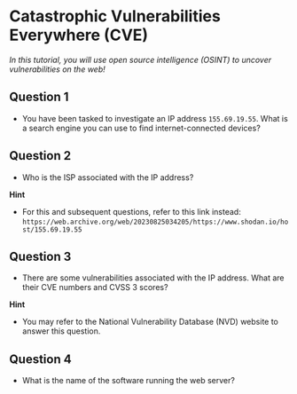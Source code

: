 # Catastrophic Vulnerabilities Everywhere (CVE)
*In this tutorial, you will use open source intelligence (OSINT) to uncover vulnerabilities on the web!*

## Question 1
- You have been tasked to investigate an IP address `155.69.19.55`. What is a search engine you can use to find internet-connected devices?

## Question 2
- Who is the ISP associated with the IP address?

**Hint**
- For this and subsequent questions, refer to this link instead: `https://web.archive.org/web/20230825034205/https://www.shodan.io/host/155.69.19.55`

## Question 3
- There are some vulnerabilities associated with the IP address. What are their CVE numbers and CVSS 3 scores?

**Hint** 
- You may refer to the National Vulnerability Database (NVD) website to answer this question.

## Question 4
- What is the name of the software running the web server?
